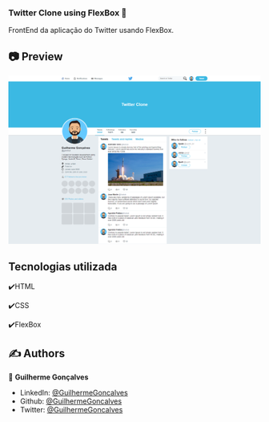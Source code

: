 ### Twitter Clone using FlexBox 🐤

FrontEnd da aplicação do Twitter usando FlexBox.

## :camera: Preview

![TwitterClone](https://github.com/GuilhermeErthal/TwitterClone/blob/master/images/twitterclone.png)

## Tecnologias utilizada

✔️HTML

✔️CSS

✔️FlexBox

## ✍️ Authors <a name = "authors"></a>

👤 **Guilherme Gonçalves**

- LinkedIn: [@GuilhermeGoncalves](https://www.linkedin.com/in/guilherme-gon%C3%A7alves-b8086850/)
- Github: [@GuilhermeGoncalves](https://github.com/GuilhermeErthal)
- Twitter: [@GuilhermeGoncalves](https://twitter.com/Guilher97310471)